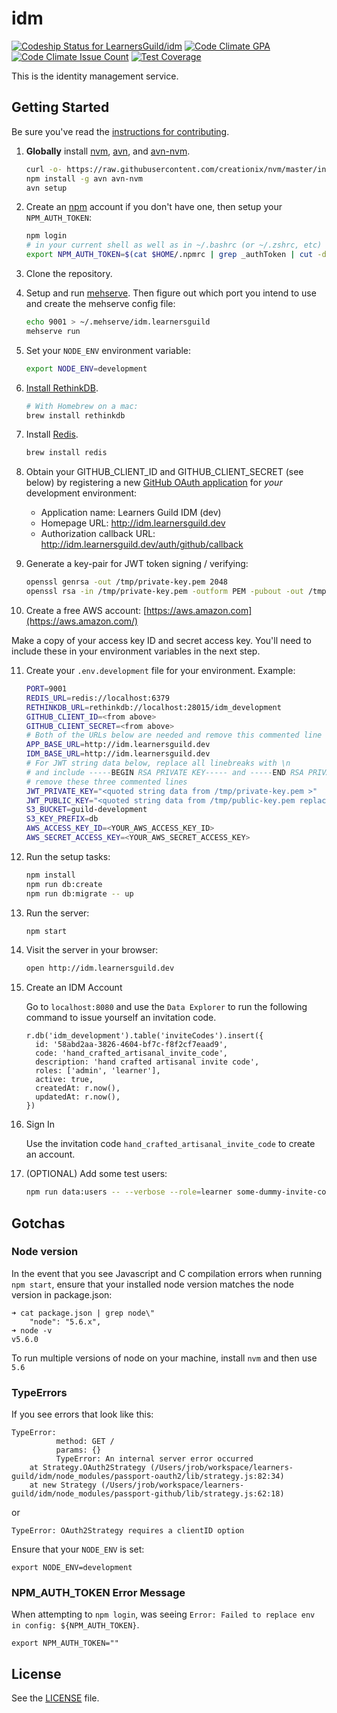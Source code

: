# idm

[ ![Codeship Status for LearnersGuild/idm](https://app.codeship.com/projects/92d0f5c0-180d-0134-1b2a-7a446e54894e/status?branch=master)](https://app.codeship.com/projects/158637)
[![Code Climate GPA](https://codeclimate.com/github/LearnersGuild/idm/badges/gpa.svg)](https://codeclimate.com/github/LearnersGuild/idm/feed)
[![Code Climate Issue Count](https://codeclimate.com/github/LearnersGuild/idm/badges/issue_count.svg)](https://codeclimate.com/github/LearnersGuild/idm/feed)
[![Test Coverage](https://codeclimate.com/github/LearnersGuild/idm/coverage.svg)](https://codeclimate.com/github/LearnersGuild/idm/coverage)

This is the identity management service.

## Getting Started

Be sure you've read the [instructions for contributing](./CONTRIBUTING.md).

1. **Globally** install [nvm][nvm], [avn][avn], and [avn-nvm][avn-nvm].

    ```bash
    curl -o- https://raw.githubusercontent.com/creationix/nvm/master/install.sh | bash
    npm install -g avn avn-nvm
    avn setup
    ```

2. Create an [npm][npm] account if you don't have one, then setup your `NPM_AUTH_TOKEN`:

    ```bash
    npm login
    # in your current shell as well as in ~/.bashrc (or ~/.zshrc, etc)
    export NPM_AUTH_TOKEN=$(cat $HOME/.npmrc | grep _authToken | cut -d '=' -f2)
    ```

3. Clone the repository.

4. Setup and run [mehserve][mehserve]. Then figure out which port you intend to use and create the mehserve config file:

    ```bash
    echo 9001 > ~/.mehserve/idm.learnersguild
    mehserve run
    ```

5. Set your `NODE_ENV` environment variable:

    ```bash
    export NODE_ENV=development
    ```

6. [Install RethinkDB][install-rethinkdb].

    ```bash
    # With Homebrew on a mac:
    brew install rethinkdb
    ```

7. Install [Redis][redis].

    ```bash
    brew install redis
    ```

8. Obtain your GITHUB_CLIENT_ID and GITHUB_CLIENT_SECRET (see below) by registering a new [GitHub OAuth application][github-register-application] for _your_ development environment:
    - Application name: Learners Guild IDM (dev)
    - Homepage URL: http://idm.learnersguild.dev
    - Authorization callback URL: http://idm.learnersguild.dev/auth/github/callback

9. Generate a key-pair for JWT token signing / verifying:

    ```bash
    openssl genrsa -out /tmp/private-key.pem 2048
    openssl rsa -in /tmp/private-key.pem -outform PEM -pubout -out /tmp/public-key.pem
    ```

10. Create a free AWS account:
[https://aws.amazon.com](https://aws.amazon.com/)

Make a copy of your access key ID and secret access key. You'll need to include these in your  environment variables in the next step.

11. Create your `.env.development` file for your environment. Example:

    ```bash
    PORT=9001
    REDIS_URL=redis://localhost:6379
    RETHINKDB_URL=rethinkdb://localhost:28015/idm_development
    GITHUB_CLIENT_ID=<from above>
    GITHUB_CLIENT_SECRET=<from above>
    # Both of the URLs below are needed and remove this commented line
    APP_BASE_URL=http://idm.learnersguild.dev
    IDM_BASE_URL=http://idm.learnersguild.dev
    # For JWT string data below, replace all linebreaks with \n
    # and include -----BEGIN RSA PRIVATE KEY----- and -----END RSA PRIVATE KEY-----
    # remove these three commented lines
    JWT_PRIVATE_KEY="<quoted string data from /tmp/private-key.pem >"
    JWT_PUBLIC_KEY="<quoted string data from /tmp/public-key.pem replace all linebreaks with \n >"
    S3_BUCKET=guild-development
    S3_KEY_PREFIX=db
    AWS_ACCESS_KEY_ID=<YOUR_AWS_ACCESS_KEY_ID>
    AWS_SECRET_ACCESS_KEY=<YOUR_AWS_SECRET_ACCESS_KEY>
    ```

12. Run the setup tasks:

    ```bash
    npm install
    npm run db:create
    npm run db:migrate -- up
    ```

13. Run the server:

    ```bash
    npm start
    ```

14. Visit the server in your browser:

    ```bash
    open http://idm.learnersguild.dev
    ```

15. Create an IDM Account

    Go to `localhost:8080` and use the `Data Explorer` to run the following command to issue yourself an invitation code.

    ```ReQl
    r.db('idm_development').table('inviteCodes').insert({
      id: '58abd2aa-3826-4604-bf7c-f8f2cf7eaad9',
      code: 'hand_crafted_artisanal_invite_code',
      description: 'hand crafted artisanal invite code',
      roles: ['admin', 'learner'],
      active: true,
      createdAt: r.now(),
      updatedAt: r.now(),
    })
    ```

16. Sign In

    Use the invitation code `hand_crafted_artisanal_invite_code` to create an account.

17. (OPTIONAL) Add some test users:

    ```bash
    npm run data:users -- --verbose --role=learner some-dummy-invite-code
    ```

## Gotchas

### Node version

In the event that you see Javascript and C compilation errors when running `npm start`,
ensure that your installed node version matches the node version in package.json:

```
➜ cat package.json | grep node\"
    "node": "5.6.x",
➜ node -v
v5.6.0
```

To run multiple versions of node on your machine, install `nvm` and then use `5.6`

### TypeErrors

If you see errors that look like this:

```
TypeError:
          method: GET /
          params: {}
          TypeError: An internal server error occurred
    at Strategy.OAuth2Strategy (/Users/jrob/workspace/learners-guild/idm/node_modules/passport-oauth2/lib/strategy.js:82:34)
    at new Strategy (/Users/jrob/workspace/learners-guild/idm/node_modules/passport-github/lib/strategy.js:62:18)
```
or
```
TypeError: OAuth2Strategy requires a clientID option
```

Ensure that your `NODE_ENV` is set:

`export NODE_ENV=development`

### NPM_AUTH_TOKEN Error Message

When attempting to `npm login`, was seeing `Error: Failed to replace env in config: ${NPM_AUTH_TOKEN}`.

`export NPM_AUTH_TOKEN=""`

## License

See the [LICENSE](./LICENSE) file.

[echo]: https://github.com/LearnersGuild/echo
[github-register-application]: https://github.com/settings/applications/new
[install-rethinkdb]: https://www.rethinkdb.com/docs/install/
[redis]: http://redis.io/
[mehserve]: https://github.com/timecounts/mehserve
[npm]: https://www.npmjs.com/
[nvm]: https://github.com/creationix/nvm
[avn]: https://github.com/wbyoung/avn
[avn-nvm]: https://github.com/wbyoung/avn-nvm
